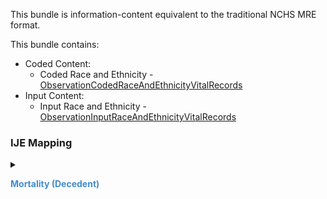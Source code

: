   This bundle is information-content equivalent to the traditional NCHS MRE format.


  This bundle contains:
  * Coded Content:
    * Coded Race and Ethnicity - <a href='https://hl7.org/fhir/us/vr-common-library/2024Jan/StructureDefinition-coded-race-and-ethnicity-vr.html'>ObservationCodedRaceAndEthnicityVitalRecords</a>
  * Input Content:
    * Input Race and Ethnicity - <a href='https://hl7.org/fhir/us/vr-common-library/2024Jan/StructureDefinition-input-race-and-ethnicity-vr.html'>ObservationInputRaceAndEthnicityVitalRecords</a>
### IJE Mapping

<style>
 .context-menu {cursor: context-menu; color: #438bca;}
 .context-menu:hover {opacity: 0.5;}
</style>
<details>

<summary>

<strong class='context-menu'> Mortality (Decedent) </strong>

</summary>
<table class='grid'>
<thead>
  <tr>
    <th style='text-align: center'><strong>Use Case</strong></th>
    <th><strong>#</strong></th>
    <th><strong>Description</strong></th>
    <th><strong>IJE Name</strong></th>
    <th><strong>Field</strong></th>
    <th><strong>Type</strong></th>
    <th><strong>Value Set/Comments</strong></th>
  </tr>
</thead>
<tbody>
<tr>
  <td style='text-align: center'>Mortality</td>
  <td>3</td>
  <td>Certificate Number</td>
  <td>FILENO</td>
  <td>identifier.extension[certificateNumber].value</td>
  <td>string(6)</td>
  <td>-</td>
</tr>
<tr>
  <td style='text-align: center'>Mortality</td>
  <td>5</td>
  <td>Auxiliary State file number</td>
  <td>AUXNO</td>
  <td>identifier.extension[auxiliaryStateIdentifier1].value</td>
  <td>string(12)</td>
  <td>-</td>
</tr>
<tr>
  <td style='text-align: center'>Mortality</td>
  <td>121</td>
  <td>Auxiliary State file number</td>
  <td>AUXNO2</td>
  <td>identifier.extension[auxiliaryStateIdentifier2].value</td>
  <td>string(12)</td>
  <td>-</td>
</tr>
<tr>
  <td style='text-align: center'>Mortality</td>
  <td>NA</td>
  <td>Death Record Identifier</td>
  <td>*NO IJE MAPPING*</td>
  <td>identifier.value</td>
  <td>string(12)</td>
  <td>YYYYJJNNNNNN,  YYYY = death year JJ = jurisdiction  and NNNNNN = certificate number</td>
</tr>

</tbody>
</table>

</details>
<p></p>

